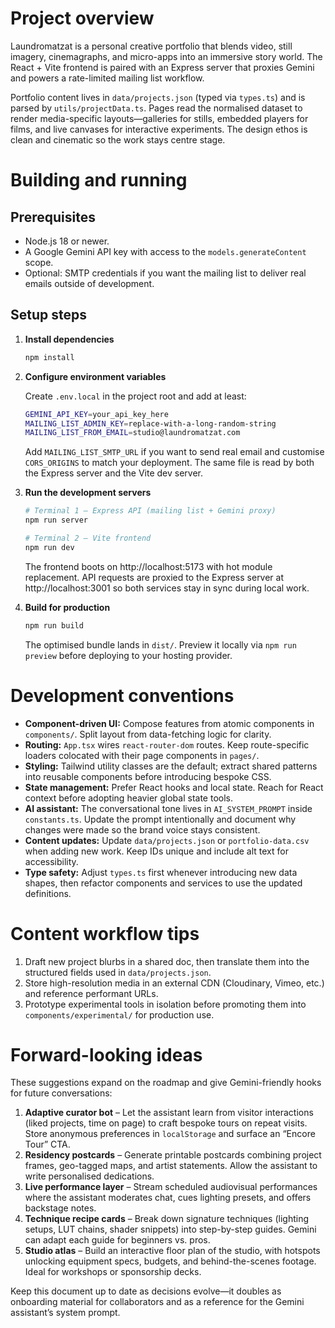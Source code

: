 # Project overview

Laundromatzat is a personal creative portfolio that blends video, still imagery, cinemagraphs, and micro-apps into an immersive
story world. The React + Vite frontend is paired with an Express server that proxies Gemini and powers a rate-limited mailing
list workflow.

Portfolio content lives in `data/projects.json` (typed via `types.ts`) and is parsed by `utils/projectData.ts`. Pages read the
normalised dataset to render media-specific layouts—galleries for stills, embedded players for films, and live canvases for
interactive experiments. The design ethos is clean and cinematic so the work stays centre stage.

# Building and running

## Prerequisites

- Node.js 18 or newer.
- A Google Gemini API key with access to the `models.generateContent` scope.
- Optional: SMTP credentials if you want the mailing list to deliver real emails outside of development.

## Setup steps

1. **Install dependencies**

   ```bash
   npm install
   ```

2. **Configure environment variables**

   Create `.env.local` in the project root and add at least:

   ```bash
   GEMINI_API_KEY=your_api_key_here
   MAILING_LIST_ADMIN_KEY=replace-with-a-long-random-string
   MAILING_LIST_FROM_EMAIL=studio@laundromatzat.com
   ```

   Add `MAILING_LIST_SMTP_URL` if you want to send real email and customise `CORS_ORIGINS` to match your deployment. The same
   file is read by both the Express server and the Vite dev server.

3. **Run the development servers**

   ```bash
   # Terminal 1 – Express API (mailing list + Gemini proxy)
   npm run server

   # Terminal 2 – Vite frontend
   npm run dev
   ```

   The frontend boots on http://localhost:5173 with hot module replacement. API requests are proxied to the Express server at
   http://localhost:3001 so both services stay in sync during local work.

4. **Build for production**

   ```bash
   npm run build
   ```

   The optimised bundle lands in `dist/`. Preview it locally via `npm run preview` before deploying to your hosting provider.

# Development conventions

- **Component-driven UI:** Compose features from atomic components in `components/`. Split layout from data-fetching logic for
  clarity.
- **Routing:** `App.tsx` wires `react-router-dom` routes. Keep route-specific loaders colocated with their page components in
  `pages/`.
- **Styling:** Tailwind utility classes are the default; extract shared patterns into reusable components before introducing
  bespoke CSS.
- **State management:** Prefer React hooks and local state. Reach for React context before adopting heavier global state tools.
- **AI assistant:** The conversational tone lives in `AI_SYSTEM_PROMPT` inside `constants.ts`. Update the prompt intentionally and
  document why changes were made so the brand voice stays consistent.
- **Content updates:** Update `data/projects.json` or `portfolio-data.csv` when adding new work. Keep IDs unique and include alt
  text for accessibility.
- **Type safety:** Adjust `types.ts` first whenever introducing new data shapes, then refactor components and services to use the
  updated definitions.

# Content workflow tips

1. Draft new project blurbs in a shared doc, then translate them into the structured fields used in `data/projects.json`.
2. Store high-resolution media in an external CDN (Cloudinary, Vimeo, etc.) and reference performant URLs.
3. Prototype experimental tools in isolation before promoting them into `components/experimental/` for production use.

# Forward-looking ideas

These suggestions expand on the roadmap and give Gemini-friendly hooks for future conversations:

1. **Adaptive curator bot** – Let the assistant learn from visitor interactions (liked projects, time on page) to craft bespoke
   tours on repeat visits. Store anonymous preferences in `localStorage` and surface an “Encore Tour” CTA.
2. **Residency postcards** – Generate printable postcards combining project frames, geo-tagged maps, and artist statements. Allow
   the assistant to write personalised dedications.
3. **Live performance layer** – Stream scheduled audiovisual performances where the assistant moderates chat, cues lighting
   presets, and offers backstage notes.
4. **Technique recipe cards** – Break down signature techniques (lighting setups, LUT chains, shader snippets) into step-by-step
   guides. Gemini can adapt each guide for beginners vs. pros.
5. **Studio atlas** – Build an interactive floor plan of the studio, with hotspots unlocking equipment specs, budgets, and
   behind-the-scenes footage. Ideal for workshops or sponsorship decks.

Keep this document up to date as decisions evolve—it doubles as onboarding material for collaborators and as a reference for the
Gemini assistant’s system prompt.
